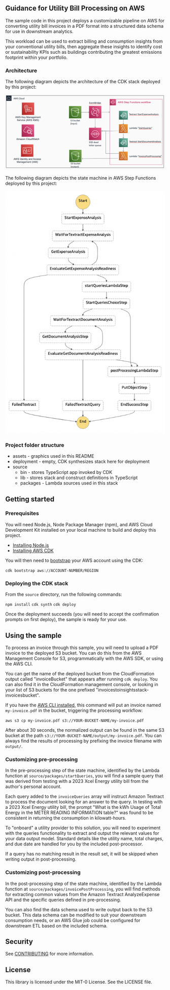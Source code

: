 ## Guidance for Utility Bill Processing on AWS

The sample code in this project deploys a customizable pipeline on AWS for converting utility bill invoices in a PDF format into a structured data schema for use in downstream analytics.

This workload can be used to extract billing and consumption insights from your conventional utility bills, then aggregate these insights to identify cost or sustainability KPIs such as buildings contributing the greatest emissions footprint within your portfolio.

### Architecture

The following diagram depicts the architecture of the CDK stack deployed by this project:

![CDK architecture](/assets/CDK-architecture.png)

The following diagram depicts the state machine in AWS Step Functions deployed by this project:

![SFN architecture](/assets/SFN-architecture.png)

### Project folder structure

- assets - graphics used in this README
- deployment - empty, CDK synthesizes stack here for deployment
- source
  - bin - stores TypeScript app invoked by CDK
  - lib - stores stack and construct definitions in TypeScript
  - packages - Lambda sources used in this stack

## Getting started

### Prerequisites

You will need Node.js, Node Package Manager (npm), and AWS Cloud Development Kit installed on your local machine to build and deploy this project.

- [Installing Node.js](https://nodejs.org/en/download/)
- [Installing AWS CDK](https://docs.aws.amazon.com/cdk/v2/guide/getting_started.html)

You will then need to [bootstrap](https://docs.aws.amazon.com/cdk/v2/guide/getting_started.html#getting_started_bootstrap) your AWS account using the CDK:

`cdk bootstrap aws://ACCOUNT-NUMBER/REGION`

### Deploying the CDK stack

From the `source` directory, run the following commands:

`npm install`
`cdk synth`
`cdk deploy`

Once the deployment succeeds (you will need to accept the confirmation prompts on first deploy), the sample is ready for your use.

## Using the sample

To process an invoice through this sample, you will need to upload a PDF invoice to the deployed S3 bucket. You can do this from the AWS Management Console for S3, programmatically with the AWS SDK, or using the AWS CLI.

You can get the name of the deployed bucket from the CloudFormation output called "invoiceBucket" that appears after running `cdk deploy`. You can also find it in the CloudFormation management console, or looking in your list of S3 buckets for the one prefixed "invoicestoinsightsstack-invoicesbucket".

If you have the [AWS CLI installed](https://docs.aws.amazon.com/cli/latest/userguide/getting-started-install.html), this command will put an invoice named `my-invoice.pdf` in the bucket, triggering the processing workflow:

`aws s3 cp my-invoice.pdf s3://YOUR-BUCKET-NAME/my-invoice.pdf`

After about 30 seconds, the normalized output can be found in the same S3 bucket at the path `s3://YOUR-BUCKET-NAME/output/my-invoice.pdf`. You can always find the results of processing by prefixing the invoice filename with `output/`.

### Customizing pre-processing

In the pre-processing step of the state machine, identified by the Lambda function at `source/packages/startQueries`, you will find a sample query that was derived from testing with a 2023 Xcel Energy utility bill from the author's personal account.

Each query added to the `invoiceQueries` array will instruct Amazon Textract to process the document looking for an answer to the query. In testing with a 2023 Xcel Energy utility bill, the prompt "What is the kWh Usage of Total Energy in the METER READING INFORMATION table?" was found to be consistent in returning the consumption in kilowatt-hours.

To "onboard" a utility provider to this solution, you will need to experiment with the queries functionality to extract and output the relevant values for your data output model. Standard details like the utility name, total charges, and due date are handled for you by the included post-processor.

If a query has no matching result in the result set, it will be skipped when writing output in post-processing.

### Customizing post-processing

In the post-processing step of the state machine, identified by the Lambda function at `source/packages/invoicePostProcessing`, you will find methods for extracting common values from the Amazon Textract AnalyzeExpense API and the specific queries defined in pre-processing.

You can also find the data schema used to write output back to the S3 bucket. This data schema can be modified to suit your downstream consumption needs, or an AWS Glue job could be configured for downstream ETL based on the included schema.

## Security

See [CONTRIBUTING](CONTRIBUTING.md#security-issue-notifications) for more information.

## License

This library is licensed under the MIT-0 License. See the LICENSE file.
